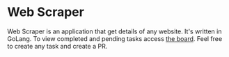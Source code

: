 # Web Scraper
Web Scraper is an application that get details of any website. It's written in GoLang. To view completed and pending tasks access [the board](https://github.com/users/eguezgustavo/projects/1). Feel free to create any task and create a PR.